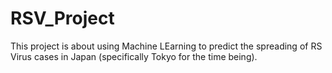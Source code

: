 # RSV_Project

This project is about using Machine LEarning to predict the spreading of RS Virus cases in Japan (specifically Tokyo for the time being).

